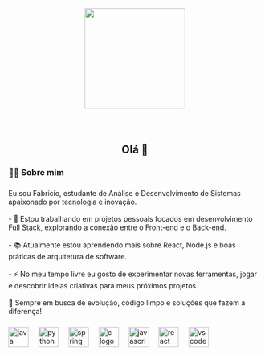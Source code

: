 <div align="center">
  <img height="200" src="https://media.giphy.com/media/M9gbBd9nbDrOTu1Mqx/giphy.gif"  />
</div>

###

<br clear="both">

<h2 align="center">Olá 👋</h2>

###

<h3 align="left">👩‍💻 Sobre mim</h3>

###

<p align="left">Eu sou Fabricio, estudante de Análise e Desenvolvimento de Sistemas apaixonado por tecnologia e inovação.<br><br>- 🔭 Estou trabalhando em projetos pessoais focados em desenvolvimento Full Stack, explorando a conexão entre o Front-end e o Back-end.<br><br>- 📚 Atualmente estou aprendendo mais sobre React, Node.js e boas práticas de arquitetura de software.<br><br>- ⚡ No meu tempo livre eu gosto de experimentar novas ferramentas, jogar e descobrir ideias criativas para meus próximos projetos.<br><br>🚀 Sempre em busca de evolução, código limpo e soluções que fazem a diferença!</p>

###

<div align="left">
  <img src="https://cdn.jsdelivr.net/gh/devicons/devicon/icons/java/java-original.svg" height="40" alt="java logo"  />
  <img width="12" />
  <img src="https://cdn.jsdelivr.net/gh/devicons/devicon/icons/python/python-original.svg" height="40" alt="python logo"  />
  <img width="12" />
  <img src="https://cdn.jsdelivr.net/gh/devicons/devicon/icons/spring/spring-original.svg" height="40" alt="spring logo"  />
  <img width="12" />
  <img src="https://cdn.jsdelivr.net/gh/devicons/devicon/icons/c/c-original.svg" height="40" alt="c logo"  />
  <img width="12" />
  <img src="https://cdn.jsdelivr.net/gh/devicons/devicon/icons/javascript/javascript-original.svg" height="40" alt="javascript logo"  />
  <img width="12" />
  <img src="https://cdn.jsdelivr.net/gh/devicons/devicon/icons/react/react-original.svg" height="40" alt="react logo"  />
  <img width="12" />
  <img src="https://cdn.jsdelivr.net/gh/devicons/devicon/icons/vscode/vscode-original.svg" height="40" alt="vscode logo"  />
</div>

###

